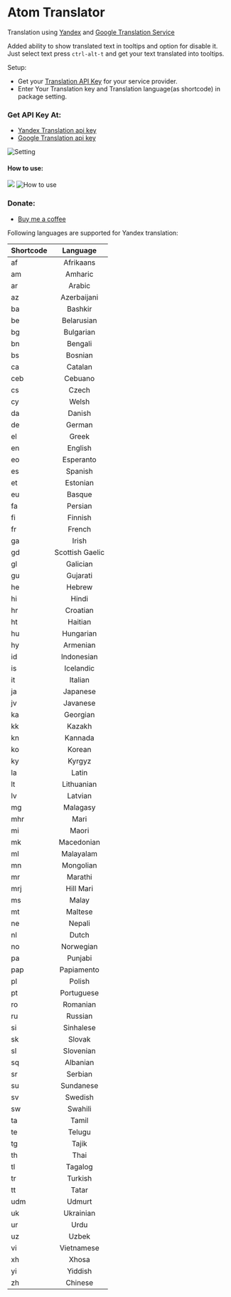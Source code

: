 # Atom Translator

Translation using [Yandex](https://translate.yandex.com/) and [Google Translation Service](https://cloud.google.com/translate/docs/)

Added ability to show translated text in tooltips and option for disable it.
Just select text press `ctrl-alt-t` and get your text translated into tooltips.

Setup:
* Get your [Translation API Key](#api-key) for your service provider.
* Enter Your Translation key and Translation language(as shortcode) in package setting.

### <a name="api-key"></a> Get API Key At:
* [Yandex Translation api key](https://tech.yandex.com/keys/get/?service=trnsl)
* [Google Translation api key](https://console.cloud.google.com/apis/credentials)

![Setting](http://i.imgur.com/WS2VMKq.png)

#### How to use:
![](https://i.imgur.com/jWFU8Lx.gif)
![How to use](http://i.imgur.com/QqRPyP7.gif)

### <a name="donate"></a> Donate:
* [Buy me a coffee](http://ko-fi.com/A734L98)

Following languages are supported for Yandex translation:

| Shortcode     | Language      |
| ------------- |:-------------:|
| af | Afrikaans |
| am | Amharic |
| ar | Arabic |
| az | Azerbaijani |
| ba | Bashkir |
| be | Belarusian |
| bg | Bulgarian |
| bn | Bengali |
| bs | Bosnian |
| ca | Catalan |
| ceb | Cebuano |
| cs | Czech |
| cy | Welsh |
| da | Danish |
| de | German |
| el | Greek |
| en | English |
| eo | Esperanto |
| es | Spanish |
| et | Estonian |
| eu | Basque |
| fa | Persian |
| fi | Finnish |
| fr | French |
| ga | Irish |
| gd | Scottish Gaelic |
| gl | Galician |
| gu | Gujarati |
| he | Hebrew |
| hi | Hindi |
| hr | Croatian |
| ht | Haitian |
| hu | Hungarian |
| hy | Armenian |
| id | Indonesian |
| is | Icelandic |
| it | Italian |
| ja | Japanese |
| jv | Javanese |
| ka | Georgian |
| kk | Kazakh |
| kn | Kannada |
| ko | Korean |
| ky | Kyrgyz |
| la | Latin |
| lt | Lithuanian |
| lv | Latvian |
| mg | Malagasy |
| mhr | Mari |
| mi | Maori |
| mk | Macedonian |
| ml | Malayalam |
| mn | Mongolian |
| mr | Marathi |
| mrj | Hill Mari |
| ms | Malay |
| mt | Maltese |
| ne | Nepali |
| nl | Dutch |
| no | Norwegian |
| pa | Punjabi |
| pap | Papiamento |
| pl | Polish |
| pt | Portuguese |
| ro | Romanian |
| ru | Russian |
| si | Sinhalese |
| sk | Slovak |
| sl | Slovenian |
| sq | Albanian |
| sr | Serbian |
| su | Sundanese |
| sv | Swedish |
| sw | Swahili |
| ta | Tamil |
| te | Telugu |
| tg | Tajik |
| th | Thai |
| tl | Tagalog |
| tr | Turkish |
| tt | Tatar |
| udm | Udmurt |
| uk | Ukrainian |
| ur | Urdu |
| uz | Uzbek |
| vi | Vietnamese |
| xh | Xhosa |
| yi | Yiddish |
| zh | Chinese |
